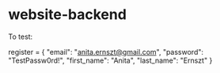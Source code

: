 # website-backend

To test:

register = {
"email": "anita.ernszt@gmail.com",
"password": "TestPassw0rd!",
"first_name": "Anita",
"last_name": "Ernszt"
}

